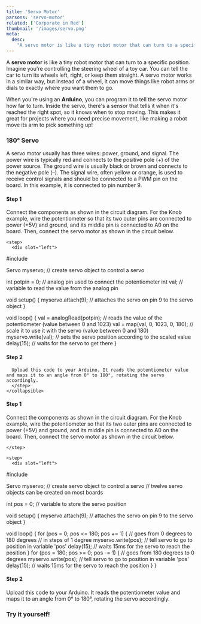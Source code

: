 ```yaml
---
title: 'Servo Motor'
parsons: 'servo-motor'
related: ['Corporate in Red']
thumbnail: '/images/servo.png'
meta:
  desc:
    "A servo motor is like a tiny robot motor that can turn to a specific position. Here's how you can program it in Arduino!"
---
```

A **servo motor** is like a tiny robot motor that can turn to a specific position. Imagine you're controlling the steering wheel of a toy car. You can tell the car to turn its wheels left, right, or keep them straight. A servo motor works in a similar way, but instead of a wheel, it can move things like robot arms or dials to exactly where you want them to go.

When you're using an **Arduino**, you can program it to tell the servo motor how far to turn. Inside the servo, there's a sensor that tells it when it's reached the right spot, so it knows when to stop moving. This makes it great for projects where you need precise movement, like making a robot move its arm to pick something up!

<arduino-trinket-split>
  <div slot="arduino">

  ### 180° Servo

  A servo motor usually has three wires: power, ground, and signal. The power wire is typically red and connects to the positive pole (+) of the power source. The ground wire is usually black or brown and connects to the negative pole (–). The signal wire, often yellow or orange, is used to receive control signals and should be connected to a PWM pin on the board. In this example, it is connected to pin number 9.

  <collapsible title="Knob Circuit">
    <step img="/images/servo_circuit_knob-pot.png">
    
#### Step 1

  Connect the components as shown in the circuit diagram. For the Knob example, wire the potentiometer so that its two outer pins are connected to power (+5V) and ground, and its middle pin is connected to A0 on the board. Then, connect the servo motor as shown in the circuit below.
    </step>

    <step>
      <div slot="left">

<syntax-highlight language="arduino">
#include <Servo.h>

Servo myservo;  // create servo object to control a servo

int potpin = 0;  // analog pin used to connect the potentiometer
int val;    // variable to read the value from the analog pin

void setup() {
  myservo.attach(9);  // attaches the servo on pin 9 to the servo object
}

void loop() {
  val = analogRead(potpin);            // reads the value of the potentiometer (value between 0 and 1023)
  val = map(val, 0, 1023, 0, 180);     // scale it to use it with the servo (value between 0 and 180)
  myservo.write(val);                  // sets the servo position according to the scaled value
  delay(15);                           // waits for the servo to get there
}
          </syntax-highlight>
        </div>

  #### Step 2

      Upload this code to your Arduino. It reads the potentiometer value and maps it to an angle from 0° to 180°, rotating the servo accordingly.
      </step>
    </collapsible>

  <collapsible title="Sweep Circuit">
    <step img="/images/servo_circuit_sweep.png">

#### Step 1

Connect the components as shown in the circuit diagram. For the Knob example, wire the potentiometer so that its two outer pins are connected to power (+5V) and ground, and its middle pin is connected to A0 on the board. Then, connect the servo motor as shown in the circuit below.

    </step>

    <step>
      <div slot="left">

<syntax-highlight language="arduino">
#include <Servo.h>

Servo myservo;  // create servo object to control a servo
// twelve servo objects can be created on most boards

int pos = 0;    // variable to store the servo position

void setup() {
  myservo.attach(9);  // attaches the servo on pin 9 to the servo object
}

void loop() {
  for (pos = 0; pos <= 180; pos += 1) { // goes from 0 degrees to 180 degrees
    // in steps of 1 degree
    myservo.write(pos);              // tell servo to go to position in variable 'pos'
    delay(15);                       // waits 15ms for the servo to reach the position
  }
  for (pos = 180; pos >= 0; pos -= 1) { // goes from 180 degrees to 0 degrees
    myservo.write(pos);              // tell servo to go to position in variable 'pos'
    delay(15);                       // waits 15ms for the servo to reach the position
  }
}
</syntax-highlight>
        </div>

#### Step 2

Upload this code to your Arduino. It reads the potentiometer value and maps it to an angle from 0° to 180°, rotating the servo accordingly.
      </step>
    </collapsible>

### Try it yourself!  

<!-- The following script block includes the initialization code for the Parsons widget -->
<script>
  // Define the initial Parsons problem code.
    var initial = 
      `#include &ltServo.h&gt
      Servo myservo;
      int pos = 0;
      void setup() {
        myservo.attach(9);
      }
      void loop() {
        for (pos = 0; pos <= 180; pos += 1) {
          myservo.write(pos);
          delay(5);
        }
        delay(500);
        for (pos = 180; pos >= 0; pos -= 1) {
          myservo.write(pos);
          delay(5);
        }
        delay(1500);
      }`
</script>
<parsons></parsons>

  </div>
</arduino-trinket-split>

